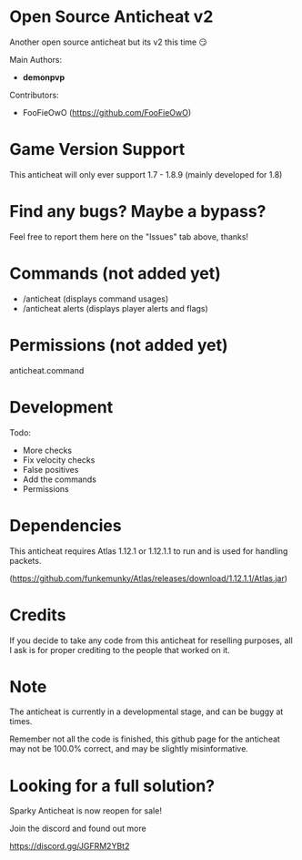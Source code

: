 # Open Source Anticheat v2
Another open source anticheat but its v2 this time :smirk:

Main Authors:
- **demonpvp**

Contributors:
- FooFieOwO (https://github.com/FooFieOwO)

# Game Version Support
This anticheat will only ever support 1.7 - 1.8.9 (mainly developed for 1.8)

# Find any bugs? Maybe a bypass?
Feel free to report them here on the "Issues" tab above, thanks!

# Commands (not added yet)
- /anticheat (displays command usages)
- /anticheat alerts (displays player alerts and flags)

# Permissions (not added yet)

anticheat.command

# Development

Todo:
- More checks
- Fix velocity checks
- False positives
- Add the commands
- Permissions

# Dependencies
This anticheat requires Atlas 1.12.1 or 1.12.1.1 to run and is used for handling packets.

(https://github.com/funkemunky/Atlas/releases/download/1.12.1.1/Atlas.jar)

# Credits
If you decide to take any code from this anticheat for reselling purposes, all I ask is for proper crediting to the people that worked on it.

# Note

The anticheat is currently in a developmental stage, and can be buggy at times. 

Remember not all the code is finished, this github page for the anticheat may not be 100.0% correct, and may be slightly misinformative.

# Looking for a full solution?

Sparky Anticheat is now reopen for sale!

Join the discord and found out more
  
https://discord.gg/JGFRM2YBt2
